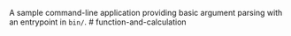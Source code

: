 A sample command-line application providing basic argument parsing with an entrypoint in `bin/`.
#   f u n c t i o n - a n d - c a l c u l a t i o n  
 
